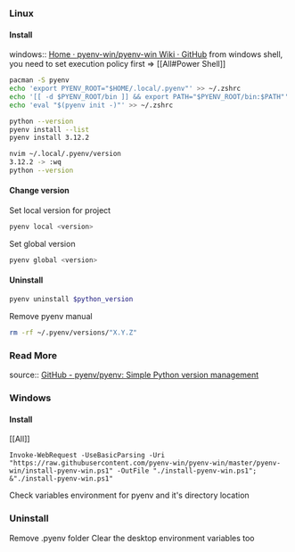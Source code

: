 ### Linux
#### Install
windows:: [Home · pyenv-win/pyenv-win Wiki · GitHub](https://github.com/pyenv-win/pyenv-win/wiki)
from windows shell, you need to set execution policy first => [[All#Power Shell]]
```sh
pacman -S pyenv
echo 'export PYENV_ROOT="$HOME/.local/.pyenv"' >> ~/.zshrc
echo '[[ -d $PYENV_ROOT/bin ]] && export PATH="$PYENV_ROOT/bin:$PATH"' >> ~/.zshrc
echo 'eval "$(pyenv init -)"' >> ~/.zshrc

python --version
pyenv install --list
pyenv install 3.12.2

nvim ~/.local/.pyenv/version
3.12.2 -> :wq
python --version
```
#### Change version
Set local version for project
```sh
pyenv local <version>
```
Set global version
```sh
pyenv global <version>
```
#### Uninstall
```sh
pyenv uninstall $python_version
```
Remove pyenv manual
```sh
rm -rf ~/.pyenv/versions/"X.Y.Z"
```
### Read More
source:: [GitHub - pyenv/pyenv: Simple Python version management](https://github.com/pyenv/pyenv)

### Windows
#### Install 
[[All]]
```
Invoke-WebRequest -UseBasicParsing -Uri "https://raw.githubusercontent.com/pyenv-win/pyenv-win/master/pyenv-win/install-pyenv-win.ps1" -OutFile "./install-pyenv-win.ps1"; &"./install-pyenv-win.ps1"
```
Check variables environment for pyenv and it's directory location
### Uninstall
Remove .pyenv folder
Clear the desktop environment variables too